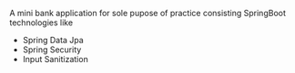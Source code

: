 A mini bank application for sole pupose of practice consisting  SpringBoot technologies like
* Spring Data Jpa
* Spring Security
* Input Sanitization
